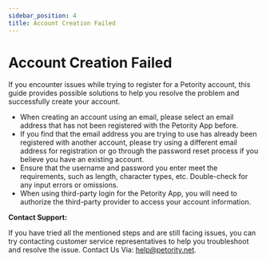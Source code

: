 ```yaml
---
sidebar_position: 4
title: Account Creation Failed
---
```


# Account Creation Failed
If you encounter issues while trying to register for a Petority account, this guide provides possible solutions to help you resolve the problem and successfully create your account.
+ When creating an account using an email, please select an email address that has not been registered with the Petority App before.
+ If you find that the email address you are trying to use has already been registered with another account, please try using a different email address for registration or go through the password reset process if you believe you have an existing account.
+ Ensure that the username and password you enter meet the requirements, such as length, character types, etc. Double-check for any input errors or omissions.
+ When using third-party login for the Petority App, you will need to authorize the third-party provider to access your account information.

**Contact Support:**

If you have tried all the mentioned steps and are still facing issues, you can try contacting customer service representatives to help you troubleshoot and resolve the issue. Contact Us Via: help@petority.net.
